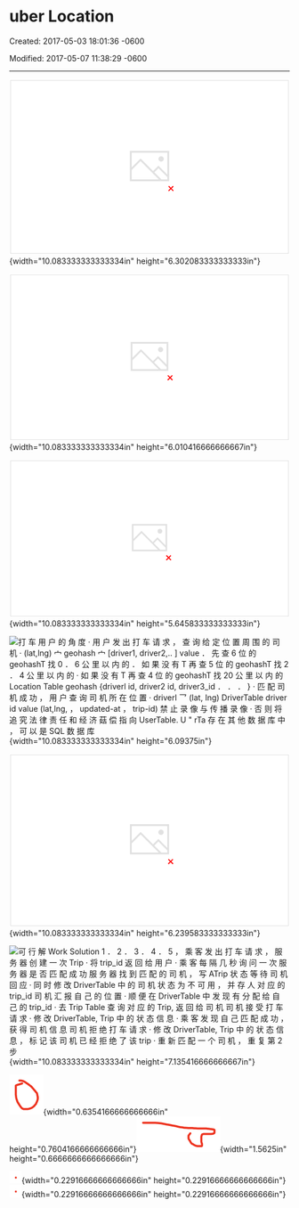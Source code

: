 # uber Location 

Created: 2017-05-03 18:01:36 -0600

Modified: 2017-05-07 11:38:29 -0600

---

![Scenario Driver report locations • • Rider request Uber, match a driver with rider Driver deny / accept a request • Driver cancel a matched request • • Rider cancel a request Driver pick up a rider / start a trip • Driver drop off a rider / end a trip • • Uber Pool Uber Eat • ](../../media/Location-Service-Uber-uber-Location-image1.png){width="10.083333333333334in" height="6.302083333333333in"}



![](../../media/Location-Service-Uber-uber-Location-image2.png){width="10.083333333333334in" height="6.010416666666667in"}



![Storage F-fiå Dispatch Service Report Locations every 4s Return matched rider Bequest Ube q spatch Web Server Trip Table Driver: Save location Rider: Find drivers nearb Geo Service Geo Web Server O &catioa••••- O Table ](../../media/Location-Service-Uber-uber-Location-image3.png){width="10.083333333333334in" height="5.645833333333333in"}



![打 车 用 户 的 角 度 · 用 户 发 出 打 车 请 求 ， 查 询 给 定 位 置 周 围 的 司 机 · (lat,lng) 宀 geohash 宀 [driver1, driver2,.. ] value ． 先 查 6 位 的 geohashT 找 0 ． 6 公 里 以 内 的 ． 如 果 没 有 T 再 查 5 位 的 geohashT 找 2 ． 4 公 里 以 内 的 · 如 果 没 有 T 再 查 4 位 的 geohashT 找 20 公 里 以 内 的 Location Table geohash {driverl id, driver2 id, driver3_id ． ． ． } · 匹 配 司 机 成 功 ， 用 户 查 询 司 机 所 在 位 置 · driverl 乛 (lat, Ing) DriverTable driver id value (lat,lng, ， updated-at ， trip-id) 禁 止 录 像 与 传 播 录 像 · 否 则 将 追 究 法 律 责 任 和 经 济 菇 偿 指 向 UserTable. U " rTa 存 在 其 他 数 据 库 中 ， 可 以 是 SQL 数 据 库 ](../../media/Location-Service-Uber-uber-Location-image4.png){width="10.083333333333334in" height="6.09375in"}



![司 机 的 角 度 · 司 机 汇 报 自 己 的 位 置 · 计 算 当 前 位 置 lat, Ing 的 geohash ． geohash4, geohash5, geohash6 · 查 询 自 己 原 来 所 在 的 位 置 ． geohash4',geohash5', geohash6' 对 比 是 否 发 生 变 化 并 将 变 化 的 部 分 在 Redis 中 进 行 修 改 · 在 DriverTab 《 e 中 更 新 自 己 的 最 后 活 跃 时 间 · 司 机 接 受 打 车 请 求 · 修 改 Trip 状 态 ． 用 户 发 出 请 求 时 就 已 经 在 TripTab | e 中 创 建 一 次 旅 程 ' 并 Match 上 最 近 的 司 机 · 在 DriverTable 中 标 记 自 己 的 状 态 进 人 不 可 用 状 态 · 司 机 完 成 接 送 结 束 一 次 Trip · 在 Trip Table 中 修 改 旅 程 状 态 · 在 DriverTable 中 标 记 自 己 的 状 态 进 人 可 用 状 态 ](../../media/Location-Service-Uber-uber-Location-image5.png){width="10.083333333333334in" height="6.239583333333333in"}



![可 行 解 Work Solution 1 ． 2 ． 3 ． 4 ． 5 ， 乘 客 发 出 打 车 请 求 ， 服 务 器 创 建 一 次 Trip · 将 trip_id 返 回 给 用 户 · 乘 客 每 隔 几 秒 询 问 一 次 服 务 器 是 否 匹 配 成 功 服 务 器 找 到 匹 配 的 司 机 ， 写 ATrip 状 态 等 待 司 机 回 应 · 同 时 修 改 DriverTable 中 的 司 机 状 态 为 不 可 用 ， 并 存 人 对 应 的 trip_id 司 机 汇 报 自 己 的 位 置 · 顺 便 在 DriverTable 中 发 现 有 分 配 给 自 己 的 trip_id · 去 Trip Table 查 询 对 应 的 Trip, 返 回 给 司 机 司 机 接 受 打 车 请 求 · 修 改 DriverTable, Trip 中 的 状 态 信 息 · 乘 客 发 现 自 己 匹 配 成 功 ， 获 得 司 机 信 息 司 机 拒 绝 打 车 请 求 · 修 改 DriverTable, Trip 中 的 状 态 信 息 ， 标 记 该 司 机 已 经 拒 绝 了 该 trip · 重 新 匹 配 一 个 司 机 ， 重 复 第 2 步 ](../../media/Location-Service-Uber-uber-Location-image6.png){width="10.083333333333334in" height="7.135416666666667in"}

![](../../media/Location-Service-Uber-uber-Location-image7.png){width="0.6354166666666666in" height="0.7604166666666666in"}![](../../media/Location-Service-Uber-uber-Location-image8.png){width="1.5625in" height="0.6666666666666666in"}



![](../../media/Location-Service-Uber-uber-Location-image9.png){width="0.22916666666666666in" height="0.22916666666666666in"}![](../../media/Location-Service-Uber-uber-Location-image9.png){width="0.22916666666666666in" height="0.22916666666666666in"}









